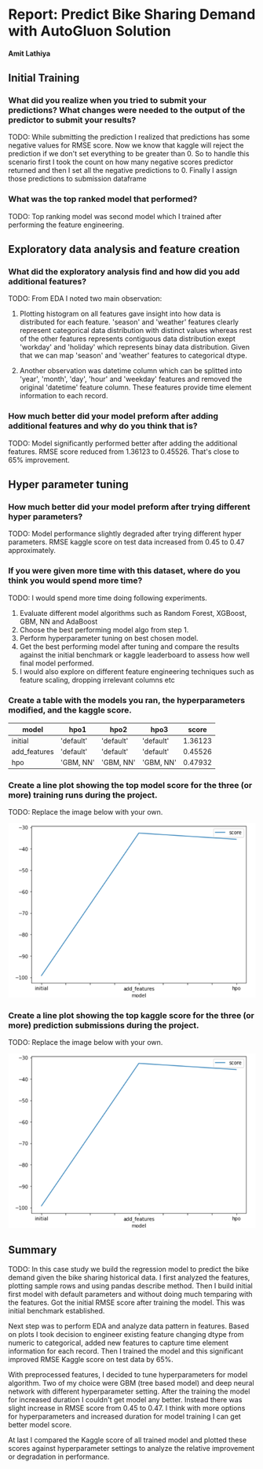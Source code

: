 # Report: Predict Bike Sharing Demand with AutoGluon Solution
#### Amit Lathiya

## Initial Training
### What did you realize when you tried to submit your predictions? What changes were needed to the output of the predictor to submit your results?
TODO: While submitting the prediction I realized that predictions has some negative values for RMSE score. Now we know that kaggle will reject the prediction if we don't set everything to be greater than 0. So to handle this scenario first I took the count on how many negative scores predictor returned and then I set all the negative predictions to 0. Finally I assign those predictions to submission dataframe

### What was the top ranked model that performed?
TODO: Top ranking model was second model which I trained after performing the feature engineering. 

## Exploratory data analysis and feature creation
### What did the exploratory analysis find and how did you add additional features?
TODO: From EDA I noted two main observation: 
1) Plotting histogram on all features gave insight into how data is distributed for each feature. 'season' and 'weather' features clearly represent categorical data distribution with distinct values whereas rest of the other features represents contiguous data distribution exept 'workday' and 'holiday' which represents binay data distribution. Given that we can map 'season' and 'weather' features to categorical dtype. 

2) Another observation was datetime column which can be splitted into 'year', 'month', 'day', 'hour' and 'weekday' features and removed the original 'datetime' feature column. These features provide time element information to each record.   

### How much better did your model preform after adding additional features and why do you think that is?
TODO: Model significantly performed better after adding the additional features. RMSE score reduced from 1.36123 to 0.45526. That's close to 65% improvement.  

## Hyper parameter tuning
### How much better did your model preform after trying different hyper parameters?
TODO: Model performance slightly degraded after trying different hyper parameters. RMSE kaggle score on test data increased from 0.45 to 0.47 approximately. 

### If you were given more time with this dataset, where do you think you would spend more time?
TODO: I would spend more time doing following experiments. 
1) Evaluate different model algorithms such as Random Forest, XGBoost, GBM, NN and AdaBoost 
2) Choose the best performing model algo from step 1. 
3) Perform hyperparameter tuning on best chosen model. 
4) Get the best performing model after tuning and compare the results against the initial benchmark or kaggle leaderboard to assess how well final model performed. 
5) I would also explore on different feature engineering techniques such as feature scaling, dropping irrelevant columns etc  

### Create a table with the models you ran, the hyperparameters modified, and the kaggle score.
|model|hpo1|hpo2|hpo3|score|
|--|--|--|--|--|
|initial|'default'|'default'|'default'|1.36123|
|add_features|'default'|'default'|'default'|0.45526|
|hpo|'GBM, NN'|'GBM, NN'|'GBM, NN'|0.47932|

### Create a line plot showing the top model score for the three (or more) training runs during the project.

TODO: Replace the image below with your own.

![model_train_score.png](img/model_train_score.png)

### Create a line plot showing the top kaggle score for the three (or more) prediction submissions during the project.

TODO: Replace the image below with your own.

![model_test_score.png](img/model_train_score_img.png)

## Summary
TODO: In this case study we build the regression model to predict the bike demand given the bike sharing historical data. I first analyzed the features,  plotting sample rows and using pandas describe method. Then I build initial first model with default parameters and without doing much temparing with the features. Got the initial RMSE score after training the model. This was initial benchmark established.

Next step was to perform EDA and analyze data pattern in features. Based on plots I took decision to engineer existing feature changing dtype from numeric to categorical, added new features to capture time element information for each record. Then I trained the model and this significant improved RMSE Kaggle score on test data by 65%. 

With preprocessed features, I decided to tune hyperparameters for model algorithm. Two of my choice were GBM (tree based model) and deep neural network with different hyperparameter setting. After the training the model for increased duration I couldn't get model any better. Instead there was slight increase in RMSE score from 0.45 to 0.47. I think with more options for hyperparameters and increased duration for model training I can get better model score. 

At last I compared the Kaggle score of all trained model and plotted these scores against hyperparameter settings to analyze the relative improvement or degradation in performance.  
